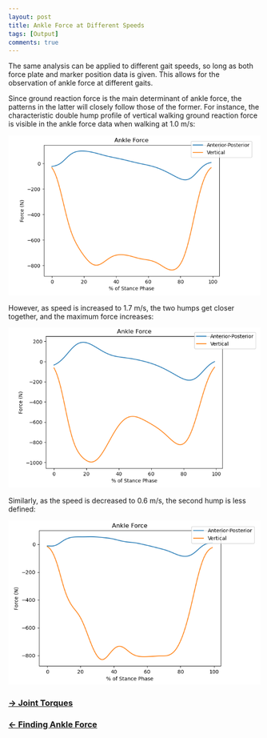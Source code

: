 ```yaml
---
layout: post
title: Ankle Force at Different Speeds
tags: [Output]
comments: true
---
```


The same analysis can be applied to different gait speeds, so long as both force plate and marker position data is given. This allows for the observation of ankle force at different gaits. 

Since ground reaction force is the main determinant of ankle force, the patterns in the latter will closely follow those of the former. For instance, the characteristic double hump profile of vertical walking ground reaction force is visible in the ankle force data when walking at 1.0 m/s:

![Walking at 1.0 m/s](/assets/img/Stance1.0.PNG)

However, as speed is increased to 1.7 m/s, the two humps get closer together, and the maximum force increases:

![Walking at 1.0 m/s](/assets/img/Stance1.7.PNG)

Similarly, as the speed is decreased to 0.6 m/s, the second hump is less defined:

![Walking at 1.0 m/s](/assets/img/Stance0.6.PNG)


### [→ Joint Torques](https://tudor-muresan.github.io/2023-04-01-joint-torques/)

### [← Finding Ankle Force](https://tudor-muresan.github.io/2023-04-03-finding-ankle-force/)
